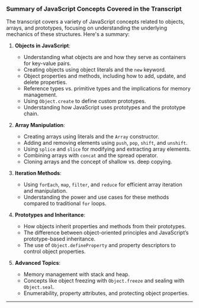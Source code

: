 ### Summary of JavaScript Concepts Covered in the Transcript

The transcript covers a variety of JavaScript concepts related to objects, arrays, and prototypes, focusing on understanding the underlying mechanics of these structures. Here's a summary:

1. **Objects in JavaScript**:
    
    - Understanding what objects are and how they serve as containers for key-value pairs.
    - Creating objects using object literals and the `new` keyword.
    - Object properties and methods, including how to add, update, and delete properties.
    - Reference types vs. primitive types and the implications for memory management.
    - Using `Object.create` to define custom prototypes.
    - Understanding how JavaScript uses prototypes and the prototype chain.
2. **Array Manipulation**:
    
    - Creating arrays using literals and the `Array` constructor.
    - Adding and removing elements using `push`, `pop`, `shift`, and `unshift`.
    - Using `splice` and `slice` for modifying and extracting array elements.
    - Combining arrays with `concat` and the spread operator.
    - Cloning arrays and the concept of shallow vs. deep copying.
3. **Iteration Methods**:
    
    - Using `forEach`, `map`, `filter`, and `reduce` for efficient array iteration and manipulation.
    - Understanding the power and use cases for these methods compared to traditional `for` loops.
4. **Prototypes and Inheritance**:
    
    - How objects inherit properties and methods from their prototypes.
    - The difference between object-oriented principles and JavaScript’s prototype-based inheritance.
    - The use of `Object.defineProperty` and property descriptors to control object properties.
5. **Advanced Topics**:
    
    - Memory management with stack and heap.
    - Concepts like object freezing with `Object.freeze` and sealing with `Object.seal`.
    - Enumerability, property attributes, and protecting object properties.

---
